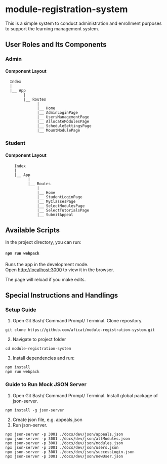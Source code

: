 # module-registration-system
This is a simple system to conduct administration and enrollment purposes to support the learning management system.

## User Roles and Its Components
### Admin
#### Component Layout

      Index
      |     
      |__ App 
            |
            |__ Routes
                  |
                  |__ Home
                  |__ AdminLoginPage
                  |__ UsersManagementPage
                  |__ AllocateModulesPage
                  |__ ScheduleSettingsPage
                  |__ MountModulePage

### Student
#### Component Layout

        Index
        |     
        |__ App 
              |
              |__ Routes
                  |
                  |__ Home
                  |__ StudentLoginPage
                  |__ MyClassesPage
                  |__ SelectModulesPage
                  |__ SelectTutorialsPage
                  |__ SubmitAppeal

## Available Scripts

In the project directory, you can run:

#### `npm run webpack`

Runs the app in the development mode.<br>
Open [http://localhost:3000](http://localhost:3000) to view it in the browser.

The page will reload if you make edits.<br>

## Special Instructions and Handlings
### Setup Guide
1. Open Git Bash/ Command Prompt/ Terminal. Clone repository.

```
git clone https://github.com/aficat/module-registration-system.git
```
2. Navigate to project folder

```
cd module-registration-system
```

3. Install dependencies and run:

```
npm install
npm run webpack
```

### Guide to Run Mock JSON Server
1. Open Git Bash/ Command Prompt/ Terminal. Install global package of json-server.

```
npm install -g json-server
```
2. Create json file, e.g. appeals.json
3. Run json-server.

```
npx json-server -p 3001 ./docs/dev/json/appeals.json
npx json-server -p 3001 ./docs/dev/json/allModules.json
npx json-server -p 3001 ./docs/dev/json/modules.json
npx json-server -p 3001 ./docs/dev/json/users.json
npx json-server -p 3001 ./docs/dev/json/successLogin.json
npx json-server -p 3001 ./docs/dev/json/newUser.json
```

